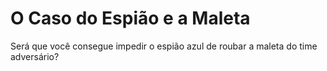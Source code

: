 # O Caso do Espião e a Maleta

Será que você consegue impedir o espião azul de roubar a maleta do time adversário?
